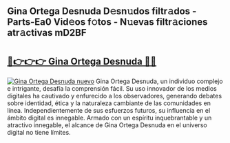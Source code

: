 ## Gina Ortega Desnuda D𝚎sn𝚞dos filtr𝚊dos - Parts-Ea0 Vid𝚎os f𝚘tos - N𝚞evas filtr𝚊ciones atr𝚊ctivas mD2BF

# <h2><a href="http://mbccaml.tromn.icu/?c=Gina+Ortega+Desnuda">🔗👉👉👉 Gina Ortega Desnuda 🔗🔗</a></h2>

[![Gina Ortega Desnuda nuevo](https://i.imgur.com/pEAQMta.gif)](http://mbccaml.tromn.icu/?c=Gina+Ortega+Desnuda)
Gina Ortega Desnuda, un individuo complejo e intrigante, desafía la comprensión fácil. Su uso innovador de los medios digitales ha cautivado y enfurecido a los observadores, generando debates sobre identidad, ética y la naturaleza cambiante de las comunidades en línea. Independientemente de sus esfuerzos futuros, su influencia en el ámbito digital es innegable. Armado con un espíritu inquebrantable y un atractivo innegable, el alcance de Gina Ortega Desnuda en el universo digital no tiene límites.
